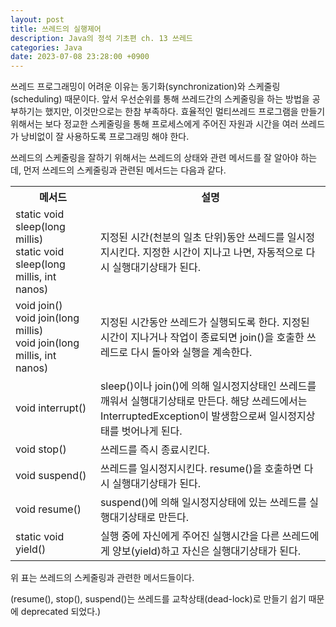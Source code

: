 ```yaml
---
layout: post
title: 쓰레드의 실행제어
description: Java의 정석 기초편 ch. 13 쓰레드
categories: Java
date: 2023-07-08 23:28:00 +0900
---
```

쓰레드 프로그래밍이 어려운 이유는 동기화(synchronization)와 스케줄링(scheduling) 때문이다. 앞서 우선순위를 통해 쓰레드간의 스케줄링을 하는 방법을 공부하기는 했지만, 이것만으로는 한참 부족하다. 효율적인 멀티쓰레드 프로그램을 만들기 위해서는 보다 정교한 스케줄링을 통해 프로세스에게 주어진 자원과 시간을 여러 쓰레드가 낭비없이 잘 사용하도록 프로그래밍 해야 한다.

쓰레드의 스케줄링을 잘하기 위해서는 쓰레드의 상태와 관련 메서드를 잘 알아야 하는데, 먼저 쓰레드의 스케줄링과 관련된 메서드는 다음과 같다.

<table>
    <tr>
        <th>메서드</th>
        <th>설명</th>
    </tr>
    <tr>
        <td>static void sleep(long millis)<br>static void sleep(long millis, int nanos)</td>
        <td>지정된 시간(천분의 일초 단위)동안 쓰레드를 일시정지시킨다. 지정한 시간이 지나고 나면, 자동적으로 다시 실행대기상태가 된다.</td>
    </tr>
    <tr>
        <td>void join()<br>void join(long millis)<br>void join(long millis, int nanos)</td>
        <td>지정된 시간동안 쓰레드가 실행되도록 한다. 지정된 시간이 지나거나 작업이 종료되면 join()을 호출한 쓰레드로 다시 돌아와 실행을 계속한다.</td>
    </tr>
    <tr>
        <td>void interrupt()</td>
        <td>sleep()이나 join()에 의해 일시정지상태인 쓰레드를 깨워서 실행대기상태로 만든다. 해당 쓰레드에서는 InterruptedException이 발생함으로써 일시정지상태를 벗어나게 된다.</td>
    </tr>
    <tr>
        <td>void stop()</td>
        <td>쓰레드를 즉시 종료시킨다.</td>
    </tr>
    <tr>
        <td>void suspend()</td>
        <td>쓰레드를 일시정지시킨다. resume()을 호출하면 다시 실행대기상태가 된다.</td>
    </tr>
    <tr>
        <td>void resume()</td>
        <td>suspend()에 의해 일시정지상태에 있는 쓰레드를 실행대기상태로 만든다.</td>
    </tr>
    <tr>
        <td>static void yield()</td>
        <td>실행 중에 자신에게 주어진 실행시간을 다른 쓰레드에게 양보(yield)하고 자신은 실행대기상태가 된다.</td>
    </tr>
</table>

위 표는 쓰레드의 스케줄링과 관련한 메서드들이다.

(resume(), stop(), suspend()는 쓰레드를 교착상태(dead-lock)로 만들기 쉽기 때문에 deprecated 되었다.)